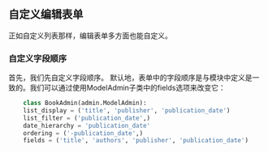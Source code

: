 ## 自定义编辑表单

正如自定义列表那样，编辑表单多方面也能自定义。 

### 自定义字段顺序

首先，我们先自定义字段顺序。 默认地，表单中的字段顺序是与模块中定义是一致的。我们可以通过使用ModelAdmin子类中的fields选项来改变它： 
```python
    class BookAdmin(admin.ModelAdmin):
    list_display = ('title', 'publisher', 'publication_date')
    list_filter = ('publication_date',)
    date_hierarchy = 'publication_date'
    ordering = ('-publication_date',)
    fields = ('title', 'authors', 'publisher', 'publication_date')
```